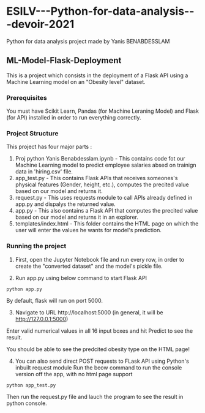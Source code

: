 # ESILV---Python-for-data-analysis---devoir-2021
Python for data analysis project made by Yanis BENABDESSLAM

## ML-Model-Flask-Deployment
This is a project which consists in the deployment of a Flask API using a Machine Learning model on an "Obesity level" dataset.

### Prerequisites
You must have Scikit Learn, Pandas (for Machine Leraning Model) and Flask (for API) installed in order to run everything correctly.

### Project Structure
This project has four major parts :
1. Proj python Yanis Benabdesslam.ipynb - This contains code fot our Machine Learning model to predict employee salaries absed on trainign data in 'hiring.csv' file.
2. app_test.py - This contains Flask APIs that receives someones's physical features (Gender, height, etc.), computes the precited value based on our model and returns it.
3. request.py - This uses requests module to call APIs already defined in app.py and dispalys the returned value.
4. app.py - This also contains a Flask API that computes the precited value based on our model and returns it in an explorer.
4. templates/index.html - This folder contains the HTML page on which the user will enter the values he wants for model's prediction.

### Running the project
1. First, open the Jupyter Notebook file and run every row, in order to create the "converted dataset" and the model's pickle file.

2. Run app.py using below command to start Flask API
```
python app.py
```
By default, flask will run on port 5000.

3. Navigate to URL http://localhost:5000 (in general, it will be http://127.0.0.1:5000)

Enter valid numerical values in all 16 input boxes and hit Predict to see the result.

You should be able to see the predcited obesity type on the HTML page!

4. You can also send direct POST requests to FLask API using Python's inbuilt request module
Run the beow command to run the console version off the app, with no html page support
```
python app_test.py
```
Then run the request.py file and lauch the program to see the result in python console.
